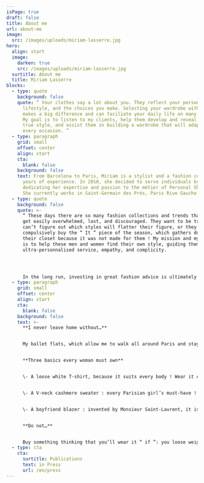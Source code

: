 ```yaml
---
isPage: true
draft: false
title: About me
url: about-me
image:
  src: /images/uploads/miriam-lasserre.jpg
hero:
  align: start
  image:
    darken: true
    src: /images/uploads/miriam-lasserre.jpg
  surtitle: About me
  title: Miriam Lasserre
blocks:
  - type: quote
    background: false
    quote: “ Your clothes say a lot about you. They reflect your personnality, your
      lifestyle, and the choices you make. Selecting your wardrobe with care
      makes a big difference and can faciliate your daily life on many levels!
      My goal is to listen to my clients, help them develop and reveal their
      true style, and assist them in building a wardrobe that will adapt to
      every occasion. ”
  - type: paragraph
    grid: small
    offset: center
    align: start
    cta:
      blank: false
    background: false
    text: From Barcelona to Paris, Miriam is a stylist and a fashion coach with 10
      years of experience. In 2010, she decided to serve individuals by
      dedicating her expertise and passion to the métier of Personal Shopper.
      She currently works in Saint-Germain des Prés, Paris Rive Gauche.
  - type: quote
    background: false
    quote: >-
      “ These days there are so many fashion collections and trends that people
      get easily overwhelmed, lost, and discouraged. They want to be trendy but
      can’t figure out which styles will flatter their figure, or they
      compulsively buy the “ It ” piece of the season, which gathers dust in
      their closet because it was not made for them ! My mission and my passion
      is to help these men and women find their own style, guiding them with
      ultra-personnalised service, empathy, and complicity.




      In the long run, investing in great fashion advice is ultimately more cost-effective than buying clothes you never wear ! ”
  - type: paragraph
    grid: small
    offset: center
    align: start
    cta:
      blank: false
    background: false
    text: >-
      **I never leave home without…**


      My ballet flats, which allow me to walk all around Paris and stay chic! When wearing heels, I carry the flats in my bag and switch when my feet beg for rest!


      **Three basics every woman must own**


      \- A loose white T-shirt, because it suits every body ! Wear it casual with jeans, or under a black leather jacket for a bit of rock-n-roll.


      \- A V-neck cashmere sweater : every Parisian girl’s must-have ! Choose a loose cut to reveal your shoulders, and style it with jeans, tailored pants, skirts… it goes with everything!


      \- A boyfriend blazer : invented by Monsieur Saint-Laurent, it is the signature of an incredibly timeless chic style ; where feminine meets masculine.


      **Do not…**


      Buy something thinking that you’ll wear it “ if ”: you loose weight, if you find the perfect occasion, if you finally take that trip…To make sure that the desired object is a good investment, you must be able to wear it right now, as well as being able to match it to 3 other pieces in your wardrobe. With this simple tip, you will avoid a lot a compulsive purchases!
  - type: cta
    cta:
      surtitle: Publications
      text: in Press
      url: /en/press
---
```

